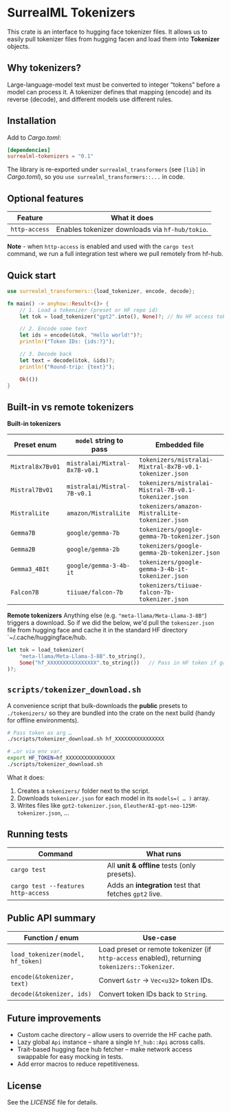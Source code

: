 # SurrealML Tokenizers

This crate is an interface to hugging face tokenizer files. It allows us to easily pull tokenizer files from hugging facen and load them into **Tokenizer** objects.


## Why tokenizers? 

Large-language-model text must be converted to integer “tokens” before a model can
process it. A tokenizer defines that mapping (encode) and its reverse (decode),
and different models use different rules.


## Installation

Add to *Cargo.toml*:

```toml
[dependencies]
surrealml-tokenizers = "0.1"
```

The library is re-exported under `surrealml_transformers` (see `[lib]` in
*Cargo.toml*), so you `use surrealml_transformers::...` in code.


## Optional features

| Feature            | What it does                                                                           |
|--------------------|----------------------------------------------------------------------------------------|
| `http-access`      | Enables tokenizer downloads via `hf-hub/tokio`.                                        |

**Note** - when `http-access` is enabled and used with the `cargo test` command, we run a full integration test 
where we pull remotely from hf-hub.

## Quick start

```rust
use surrealml_transformers::{load_tokenizer, encode, decode};

fn main() -> anyhow::Result<()> {
    // 1. Load a tokenizer (preset or HF repo id)
    let tok = load_tokenizer("gpt2".into(), None)?; // No HF access token as this is a public repo

    // 2. Encode some text
    let ids = encode(&tok, "Hello world!")?;
    println!("Token IDs: {ids:?}");

    // 3. Decode back
    let text = decode(&tok, &ids)?;
    println!("Round-trip: {text}");

    Ok(())
}
```


## Built-in vs remote tokenizers 

**Built-in tokenizers**

| Preset enum       | `model` string to pass         | Embedded file                                           |
|-------------------|--------------------------------|---------------------------------------------------------|
| `Mixtral8x7Bv01`  | `mistralai/Mixtral-8x7B-v0.1`  | `tokenizers/mistralai-Mixtral-8x7B-v0.1-tokenizer.json` |
| `Mistral7Bv01`    | `mistralai/Mistral-7B-v0.1`    | `tokenizers/mistralai-Mistral-7B-v0.1-tokenizer.json`   |
| `MistralLite`     | `amazon/MistralLite`           | `tokenizers/amazon-MistralLite-tokenizer.json`          |
| `Gemma7B`         | `google/gemma-7b`              | `tokenizers/google-gemma-7b-tokenizer.json`             |
| `Gemma2B`         | `google/gemma-2b`              | `tokenizers/google-gemma-2b-tokenizer.json`             |
| `Gemma3_4BIt`     | `google/gemma-3-4b-it`         | `tokenizers/google-gemma-3-4b-it-tokenizer.json`        |
| `Falcon7B`        | `tiiuae/falcon-7b`             | `tokenizers/tiiuae-falcon-7b-tokenizer.json`            |


**Remote tokenizers**
Anything else (e.g. `"meta-llama/Meta-Llama-3-8B"`) triggers a download. So if we did the below, we'd pull the `tokenizer.json` file from hugging face and cache it in the standard HF directory `~/.cache/huggingface/hub.

```rust
let tok = load_tokenizer(
    "meta-llama/Meta-Llama-3-8B".to_string(),
    Some("hf_XXXXXXXXXXXXXXXX".to_string())   // Pass in HF token if gated model
)?;
```


## `scripts/tokenizer_download.sh` 

A convenience script that bulk-downloads the **public** presets to
`./tokenizers/` so they are bundled into the crate on the next build
(handy for offline environments).

```bash
# Pass token as arg …
./scripts/tokenizer_download.sh hf_XXXXXXXXXXXXXXXX

# …or via env var.
export HF_TOKEN=hf_XXXXXXXXXXXXXXXX
./scripts/tokenizer_download.sh
```

What it does:

1. Creates a `tokenizers/` folder next to the script.
2. Downloads `tokenizer.json` for each model in its `models=( … )` array.
3. Writes files like `gpt2-tokenizer.json`, `EleutherAI-gpt-neo-125M-tokenizer.json`, …


## Running tests

| Command                                             | What runs                                              |
|-----------------------------------------------------|--------------------------------------------------------|
| `cargo test`                                        | All **unit & offline** tests (only presets).           |
| `cargo test --features http-access`                 | Adds an **integration** test that fetches `gpt2` live. |


## Public API summary 

| Function / enum                                | Use-case                                                                                        |
|------------------------------------------------|-------------------------------------------------------------------------------------------------|
| `load_tokenizer(model, hf_token)`              | Load preset or remote tokenizer (if `http-access` enabled), returning `tokenizers::Tokenizer`.  |
| `encode(&tokenizer, text)`                     | Convert `&str` → `Vec<u32>` token IDs.                                                          |
| `decode(&tokenizer, ids)`                      | Convert token IDs back to `String`.                                                             |


## Future improvements

* Custom cache directory – allow users to override the HF cache path.
* Lazy global `Api` instance – share a single `hf_hub::Api` across calls.
* Trait-based hugging face hub fetcher – make network access swappable for easy mocking in tests.
* Add error macros to reduce repetitiveness.


## License 

See the *LICENSE* file for details.
